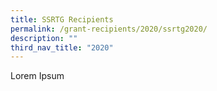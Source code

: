 ```yaml
---
title: SSRTG Recipients
permalink: /grant-recipients/2020/ssrtg2020/
description: ""
third_nav_title: "2020"
---
```



Lorem Ipsum